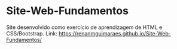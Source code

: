 # Site-Web-Fundamentos

Site desenvolvido como exercício de aprendizagem de HTML e CSS/Bootstrap.
Link: https://renanmguimaraes.github.io/Site-Web-Fundamentos/
